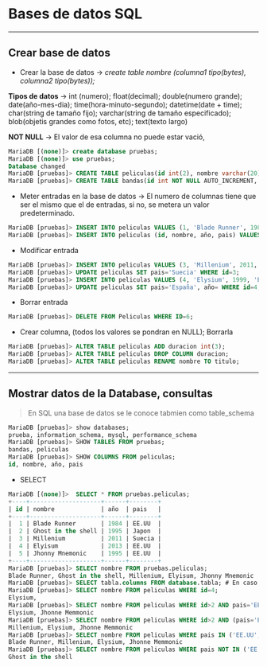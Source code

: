 # Bases de datos SQL


----------------------------------------------------------------------

## Crear base de datos

 - Crear la base de datos -> *create table nombre (columna1 tipo(bytes), columna2 tipo(bytes));*

**Tipos de datos** -> int (numero); float(decimal); double(numero grande); date(año-mes-dia); time(hora-minuto-segundo); datetime(date + time); 
char(string de tamaño fijo); varchar(string de tamaño especificado); blob(objetis grandes como fotos, etc); text(texto largo)

**NOT NULL** -> El valor de esa columna no puede estar vació, 

```sql
MariaDB [(none)]> create database pruebas;
MariaDB [(none)]> use pruebas;
Database changed
MariaDB [pruebas]> CREATE TABLE peliculas(id int(2), nombre varchar(20), año varchar(4), pais varchar(10), PRIMARY KEY(id));  
MariaDB [pruebas]> CREATE TABLE bandas(id int NOT NULL AUTO_INCREMENT, nombre varchar(10) NOT NULL, PRIMARY KEY(id));
```
- Meter entradas en la base de datos -> El numero de columnas tiene que ser el mismo que el de entradas, si no, se metera un valor predeterminado.
```sql
MariaDB [pruebas]> INSERT INTO peliculas VALUES (1, 'Blade Runner', 1984, 'EE.UU');
MariaDB [pruebas]> INSERT INTO peliculas (id, nombre, año, pais) VALUES (2, 'Ghost in the shell', 1995, 'Japon');
```
- Modificar entrada 
```sql
MariaDB [pruebas]> INSERT INTO peliculas VALUES (3, 'Millenium', 2011, 'EE.UU');
MariaDB [pruebas]> UPDATE peliculas SET pais='Suecia' WHERE id=3;
MariaDB [pruebas]> INSERT INTO peliculas VALUES (4, 'Elysium', 1999, 'España');
MariaDB [pruebas]> UPDATE peliculas SET pais='España', año= WHERE id=4;
```
- Borrar entrada
```sql
MariaDB [pruebas]> DELETE FROM Peliculas WHERE ID=6;
```
- Crear columna, (todos los valores se pondran en NULL); Borrarla
```sql
MariaDB [pruebas]> ALTER TABLE peliculas ADD duracion int(3);
MariaDB [pruebas]> ALTER TABLE peliculas DROP COLUMN duracion;
MariaDB [pruebas]> ALTER TABLE peliculas RENAME nombre TO titulo;
```
----------------------------------------------------------------------

## Mostrar datos de la Database, consultas

> En SQL una base de datos se le conoce tabmien como table_schema

```sql
MariaDB [pruebas]> show databases;
prueba, information_schema, mysql, performance_schema
MariaDB [pruebas]> SHOW TABLES FROM pruebas; 
bandas, peliculas
MariaDB [pruebas]> SHOW COLUMNS FROM peliculas; 
id, nombre, año, pais
```
- SELECT

```sql
MariaDB [(none)]>  SELECT * FROM pruebas.peliculas;
+----+--------------------+------+--------+
| id | nombre             | año  | pais   |
+----+--------------------+------+--------+
|  1 | Blade Runner       | 1984 | EE.UU  |
|  2 | Ghost in the shell | 1995 | Japon  |
|  3 | Millenium          | 2011 | Suecia |
|  4 | Elyisum            | 2013 | EE.UU  |
|  5 | Jhonny Mnemonic    | 1995 | EE.UU  |
+----+--------------------+------+--------+
MariaDB [pruebas]> SELECT nombre FROM pruebas.peliculas;
Blade Runner, Ghost in the shell, Millenium, Elyisum, Jhonny Mnemonic 
MariaDB [pruebas]> SELECT tabla.columns FROM database.tabla; # En caso de haber varias tablas con el mismo nombre
MariaDB [pruebas]> SELECT nombre FROM peliculas WHERE id=4;
Elysium, 
MariaDB [pruebas]> SELECT nombre FROM peliculas WHERE id>2 AND pais='EE.UU';
Elysium, Jhonne Memmonic
MariaDB [pruebas]> SELECT nombre FROM peliculas WHERE id>2 AND (pais='EE.UU' OR pais='Suecia');
Millenium, Elysium, Jhonne Memmonic
MariaDB [pruebas]> SELECT nombre FROM peliculas WHERE pais IN ('EE.UU','Suecia');
Blade Runner, Millenium, Elysium, Jhonne Memmonic
MariaDB [pruebas]> SELECT nombre FROM peliculas WHERE pais NOT IN ('EE.UU','Suecia');
Ghost in the shell

```




